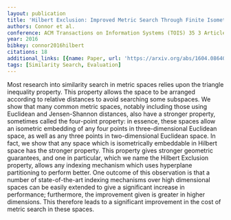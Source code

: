 ```yaml
---
layout: publication
title: 'Hilbert Exclusion: Improved Metric Search Through Finite Isometric Embeddings'
authors: Connor et al.
conference: ACM Transactions on Information Systems (TOIS) 35 3 Article 17 (2016)
year: 2016
bibkey: connor2016hilbert
citations: 18
additional_links: [{name: Paper, url: 'https://arxiv.org/abs/1604.08640'}]
tags: [Similarity Search, Evaluation]
---
```

Most research into similarity search in metric spaces relies upon the
triangle inequality property. This property allows the space to be arranged
according to relative distances to avoid searching some subspaces. We show that
many common metric spaces, notably including those using Euclidean and
Jensen-Shannon distances, also have a stronger property, sometimes called the
four-point property: in essence, these spaces allow an isometric embedding of
any four points in three-dimensional Euclidean space, as well as any three
points in two-dimensional Euclidean space. In fact, we show that any space
which is isometrically embeddable in Hilbert space has the stronger property.
This property gives stronger geometric guarantees, and one in particular, which
we name the Hilbert Exclusion property, allows any indexing mechanism which
uses hyperplane partitioning to perform better. One outcome of this observation
is that a number of state-of-the-art indexing mechanisms over high dimensional
spaces can be easily extended to give a significant increase in performance;
furthermore, the improvement given is greater in higher dimensions. This
therefore leads to a significant improvement in the cost of metric search in
these spaces.